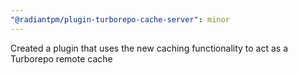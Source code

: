 ```yaml
---
"@radiantpm/plugin-turborepo-cache-server": minor
---
```


Created a plugin that uses the new caching functionality to act as a Turborepo remote cache
